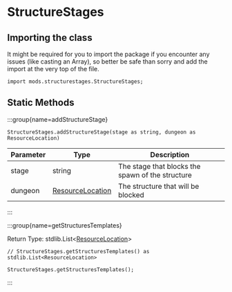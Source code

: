 # StructureStages

## Importing the class

It might be required for you to import the package if you encounter any issues (like casting an Array), so better be safe than sorry and add the import at the very top of the file.
```zenscript
import mods.structurestages.StructureStages;
```


## Static Methods

:::group{name=addStructureStage}



```zenscript
StructureStages.addStructureStage(stage as string, dungeon as ResourceLocation)
```

| Parameter |                            Type                            |                   Description                    |
|-----------|------------------------------------------------------------|--------------------------------------------------|
| stage     | string                                                     | The stage that blocks the spawn of the structure |
| dungeon   | [ResourceLocation](/vanilla/api/resource/ResourceLocation) | The structure that will be blocked               |


:::

:::group{name=getStructuresTemplates}

Return Type: stdlib.List&lt;[ResourceLocation](/vanilla/api/resource/ResourceLocation)&gt;

```zenscript
// StructureStages.getStructuresTemplates() as stdlib.List<ResourceLocation>

StructureStages.getStructuresTemplates();
```

:::

